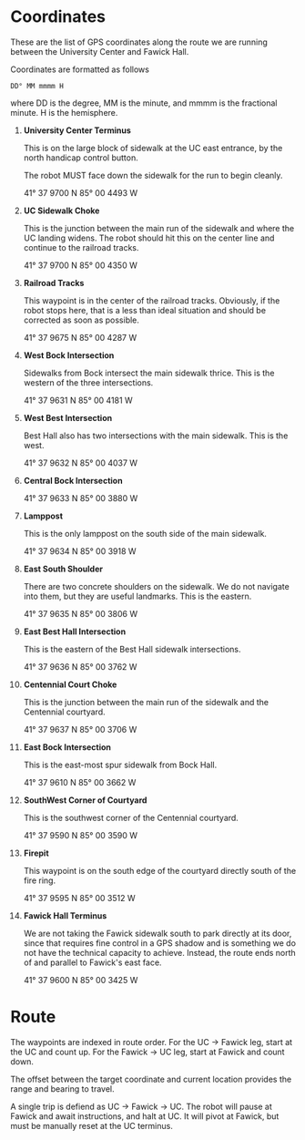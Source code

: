 # Coordinates

These are the list of GPS coordinates along the route we are running between the
University Center and Fawick Hall.

Coordinates are formatted as follows

`DD° MM mmmm H`

where DD is the degree, MM is the minute, and mmmm is the fractional minute. H
is the hemisphere.

1. **University Center Terminus**

    This is on the large block of sidewalk at the UC east entrance, by the north
    handicap control button.

    The robot MUST face down the sidewalk for the run to begin cleanly.

    41° 37 9700 N
    85° 00 4493 W

2. **UC Sidewalk Choke**

    This is the junction between the main run of the sidewalk and where the UC
    landing widens. The robot should hit this on the center line and continue to
    the railroad tracks.

    41° 37 9700 N
    85° 00 4350 W

3. **Railroad Tracks**

    This waypoint is in the center of the railroad tracks. Obviously, if the
    robot stops here, that is a less than ideal situation and should be
    corrected as soon as possible.

    41° 37 9675 N
    85° 00 4287 W

4. **West Bock Intersection**

    Sidewalks from Bock intersect the main sidewalk thrice. This is the western
    of the three intersections.

    41° 37 9631 N
    85° 00 4181 W

5. **West Best Intersection**

    Best Hall also has two intersections with the main sidewalk. This is the
    west.

    41° 37 9632 N
    85° 00 4037 W

6. **Central Bock Intersection**

    41° 37 9633 N
    85° 00 3880 W

7. **Lamppost**

    This is the only lamppost on the south side of the main sidewalk.

    41° 37 9634 N
    85° 00 3918 W

8. **East South Shoulder**

    There are two concrete shoulders on the sidewalk. We do not navigate into
    them, but they are useful landmarks. This is the eastern.

    41° 37 9635 N
    85° 00 3806 W

9. **East Best Hall Intersection**

    This is the eastern of the Best Hall sidewalk intersections.

    41° 37 9636 N
    85° 00 3762 W

10. **Centennial Court Choke**

    This is the junction between the main run of the sidewalk and the Centennial
    courtyard.

    41° 37 9637 N
    85° 00 3706 W

11. **East Bock Intersection**

    This is the east-most spur sidewalk from Bock Hall.

    41° 37 9610 N
    85° 00 3662 W

12. **SouthWest Corner of Courtyard**

    This is the southwest corner of the Centennial courtyard.

    41° 37 9590 N
    85° 00 3590 W

13. **Firepit**

    This waypoint is on the south edge of the courtyard directly south of the
    fire ring.

    41° 37 9595 N
    85° 00 3512 W

14. **Fawick Hall Terminus**

    We are not taking the Fawick sidewalk south to park directly at its door,
    since that requires fine control in a GPS shadow and is something we do not
    have the technical capacity to achieve. Instead, the route ends north of and
    parallel to Fawick's east face.

    41° 37 9600 N
    85° 00 3425 W

# Route

The waypoints are indexed in route order. For the UC → Fawick leg, start at the
UC and count up. For the Fawick → UC leg, start at Fawick and count down.

The offset between the target coordinate and current location provides the
range and bearing to travel.

A single trip is defiend as UC → Fawick → UC. The robot will pause at Fawick and
await instructions, and halt at UC. It will pivot at Fawick, but must be
manually reset at the UC terminus.

